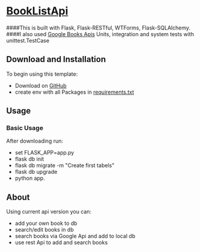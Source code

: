 # [BookListApi](https://github.com/markoseb/BeeBloge)

####This is built with Flask, Flask-RESTful, WTForms, Flask-SQLAlchemy.
####I also used [Google Books Apis](https://developers.google.com/books/docs/v1/using#WorkingVolumes)
Units, integration and system tests with unittest.TestCase

## Download and Installation

To begin using this template:
*	Download on [GitHub](https://github.com/markoseb/BookList)
*	create env with all Packages in [requirements.txt](https://github.com/markoseb/BookList/requirements.txt)


## Usage

### Basic Usage

After downloading run:
*	set FLASK_APP=app.py
*	flask db init
*	flask db migrate -m "Create first tabels"
*	flask db upgrade
*	python app.

## About

Using current api version you can: 
* add your own book to db 
* search/edit books in db 
* search books via Google Api and add to local db
* use rest Api to add and search books

